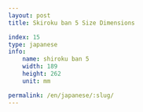 ```yaml
---
layout: post
title: Skiroku ban 5 Size Dimensions

index: 15
type: japanese
info:
    name: shiroku ban 5
    width: 189
    height: 262
    unit: mm

permalink: /en/japanese/:slug/
---
```



